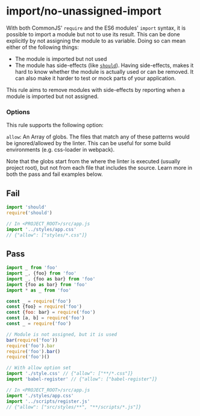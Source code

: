 # import/no-unassigned-import

<!-- end auto-generated rule header -->

With both CommonJS' `require` and the ES6 modules' `import` syntax, it is possible to import a module but not to use its result. This can be done explicitly by not assigning the module to as variable. Doing so can mean either of the following things:
- The module is imported but not used
- The module has side-effects (like [`should`](https://www.npmjs.com/package/should)). Having side-effects, makes it hard to know whether the module is actually used or can be removed. It can also make it harder to test or mock parts of your application.

This rule aims to remove modules with side-effects by reporting when a module is imported but not assigned.

### Options

This rule supports the following option:

`allow`: An Array of globs. The files that match any of these patterns would be ignored/allowed by the linter. This can be useful for some build environments (e.g. css-loader in webpack).

Note that the globs start from the where the linter is executed (usually project root), but not from each file that includes the source. Learn more in both the pass and fail examples below.


## Fail

```js
import 'should'
require('should')

// In <PROJECT_ROOT>/src/app.js
import '../styles/app.css'
// {"allow": ["styles/*.css"]}
```


## Pass

```js
import _ from 'foo'
import _, {foo} from 'foo'
import _, {foo as bar} from 'foo'
import {foo as bar} from 'foo'
import * as _ from 'foo'

const _ = require('foo')
const {foo} = require('foo')
const {foo: bar} = require('foo')
const [a, b] = require('foo')
const _ = require('foo')

// Module is not assigned, but it is used
bar(require('foo'))
require('foo').bar
require('foo').bar()
require('foo')()

// With allow option set
import './style.css' // {"allow": ["**/*.css"]}
import 'babel-register' // {"allow": ["babel-register"]}

// In <PROJECT_ROOT>/src/app.js
import './styles/app.css'
import '../scripts/register.js'
// {"allow": ["src/styles/**", "**/scripts/*.js"]}
```
